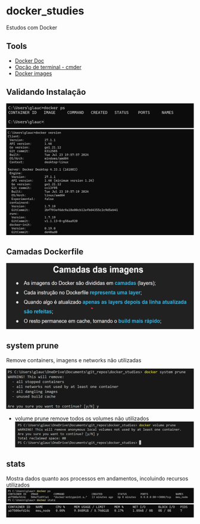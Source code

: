 # docker_studies

Estudos com Docker

## Tools

- [Docker Doc](https://docs.docker.com/)
- [Opção de terminal - cmder](https://cmder.app/)
- [Docker images](https://hub.docker.com/)

## Validando Instalação

![alt text](asset/image.png)
![alt text](asset/image-1.png)

## Camadas Dockerfile

![alt text](asset/image-26.png)

## system prune

Remove containers, imagens e networks não utilizadas

![alt text](asset/image-35.png)

- volume prune
remove todos os volumes não utilizados
![alt text](asset/image-70.png)

## stats

Mostra dados quanto aos processos em andamentos, incoluindo recursos utilizados
![alt text](asset/image-40.png)
![alt text](asset/image-41.png)
